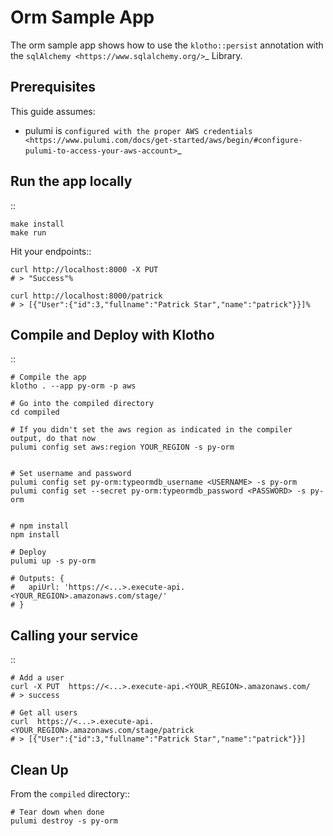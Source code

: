 Orm Sample App
==============

The orm sample app shows how to use the ``klotho::persist`` annotation with the `sqlAlchemy <https://www.sqlalchemy.org/>`_ Library.

Prerequisites
-------------

This guide assumes:

* pulumi is `configured with the proper AWS credentials <https://www.pulumi.com/docs/get-started/aws/begin/#configure-pulumi-to-access-your-aws-account>`_

Run the app locally
-------------------

::

    make install
    make run

Hit your endpoints::

    curl http://localhost:8000 -X PUT
    # > "Success"%

    curl http://localhost:8000/patrick
    # > [{"User":{"id":3,"fullname":"Patrick Star","name":"patrick"}}]%

Compile and Deploy with Klotho
------------------------------

::

    # Compile the app
    klotho . --app py-orm -p aws

    # Go into the compiled directory
    cd compiled

    # If you didn't set the aws region as indicated in the compiler output, do that now
    pulumi config set aws:region YOUR_REGION -s py-orm


    # Set username and password
    pulumi config set py-orm:typeormdb_username <USERNAME> -s py-orm
    pulumi config set --secret py-orm:typeormdb_password <PASSWORD> -s py-orm


    # npm install
    npm install

    # Deploy
    pulumi up -s py-orm

    # Outputs: {
    #   apiUrl: 'https://<...>.execute-api.<YOUR_REGION>.amazonaws.com/stage/'
    # }

Calling your service
--------------------
 
::

    # Add a user 
    curl -X PUT  https://<...>.execute-api.<YOUR_REGION>.amazonaws.com/
    # > success

    # Get all users
    curl  https://<...>.execute-api.<YOUR_REGION>.amazonaws.com/stage/patrick
    # > [{"User":{"id":3,"fullname":"Patrick Star","name":"patrick"}}]

Clean Up
--------
 
From the ``compiled`` directory::

    # Tear down when done
    pulumi destroy -s py-orm
